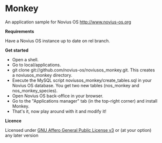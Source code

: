 Monkey
======

An application sample for Novius OS
http://www.novius-os.org

**Requirements**

Have a Novius OS instance up to date on rel branch.

**Get started**

* Open a shell.
* Go to local/applications.
* git clone git://github.com/novius-os/noviusos_monkey.git. This creates a noviusos_monkey directory.
* Execute the MySQL script noviusos_monkey/create_tables.sql in your Novius OS database. You get two new tables (nos_monkey and nos_monkey_species).
* Open Novius OS back-office in your browser.
* Go to the "Applications manager" tab (in the top-right corner) and install Monkey.
* That's it, now play around with it and modify it!

**Licence**

Licensed under [GNU Affero General Public License v3](http://www.gnu.org/licenses/agpl-3.0.html) or (at your option) any later version
